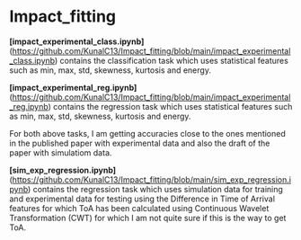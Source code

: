 # Impact_fitting

**[impact_experimental_class.ipynb]**(https://github.com/KunalC13/Impact_fitting/blob/main/impact_experimental_class.ipynb) contains the classification task which uses statistical features such as min, max, std, skewness, kurtosis and energy. 

**[impact_experimental_reg.ipynb]**(https://github.com/KunalC13/Impact_fitting/blob/main/impact_experimental_reg.ipynb) contains the regression task which uses statistical features such as min, max, std, skewness, kurtosis and energy. 

For both above tasks, I am getting accuracies close to the ones mentioned in the published paper with experimental data and also the draft of the paper with simulatiom data.

**[sim_exp_regression.ipynb]**(https://github.com/KunalC13/Impact_fitting/blob/main/sim_exp_regression.ipynb) contains the regression task which uses simulation data for training and experimental data for testing using the Difference in Time of Arrival features for which ToA has been calculated using Continuous Wavelet Transformation (CWT) for which I am not quite sure if this is the way to get ToA.